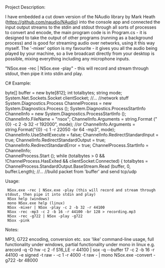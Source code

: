 Project Description:

I have embedded a cut down version of the NAudio library by Mark Heath (https://github.com/naudio/NAudio) into the console app and connected the input output streams to the stdin and stdout through all sorts of processes to convert and encode, the main program code is in Program.cs - it is designed to take the output of other programs (running as a background process) and is good for streaming audio over networks, using it this way myself. The '-mixer' option is my favourite - it gives you all the audio being played by your machine, so a live broadcast directly from your desktop is possible, mixing everything including any microphone inputs.
 
"NSox.exe -rec | NSox.exe -play" - this will record and stream through stdout, then pipe it into stdin and play.

C# Example:
 
byte[] buffer = new byte[812];
int totalbytes;
string mode;
System.Net.Sockets.Socket clientSocket;
//...
//network stuff
System.Diagnostics.Process ChannelProcess = new System.Diagnostics.Process ();
System.Diagnostics.ProcessStartInfo ChannelInfo = new System.Diagnostics.ProcessStartInfo ();
ChannelInfo.FileName = "nsox";
ChannelInfo.Arguments = string.Format ("{0} -c 2 -b 32 -r 192000", mode);
//or ChannelInfo.Arguments = string.Format("{0} -c 1 -r 22050 -br 64 -mp3", mode);
ChannelInfo.UseShellExecute = false;
ChannelInfo.RedirectStandardInput = true;
ChannelInfo.RedirectStandardOutput = true;
ChannelInfo.RedirectStandardError = true;
ChannelProcess.StartInfo = ChannelInfo;  
ChannelProcess.Start ();
while (totalbytes > 0 && !ChannelProcess.HasExited && clientSocket.Connected) 
{
	totalbytes = ChannelProcess.StandardOutput.BaseStream.Read (buffer, 0, buffer.Length);
	//...
	//build packet from 'buffer' and send tcp/udp

Usage:

     NSox.exe -rec | NSox.exe -play (this will record and stream through stdout, then pipe it into stdin and play)
     NSox help (windows)
     mono NSox.exe help (linux)
     NSox -mixer | NSox -play -c 2 -b 32 -r 44100
     NSox -rec -mp3 -c 2 -b 16 -r 44100 -br 128 > recording.mp3
     NSox -rec -g722 | NSox -play -g722
     NSox -pink
 
Notes:
 
 MP3, G722 encoding, conversion etc. sox 'like' command-line usage, full functionality under windows, partial functionality under mono in linux e.g. arecord -q -D hw -c 2 -f S16_LE -r 44100 | sox -q --buffer 17 -c 2 -b 16 -r 44100 -e signed -t raw - -c 1 -r 4000 -t raw - | mono NSox.exe -convert -g722 -br 48000
